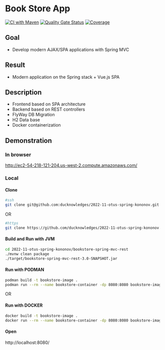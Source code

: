 # Book Store App
[![CI with Maven](https://github.com/ducknowledges/2022-11-otus-spring-kononov/actions/workflows/build.yml/badge.svg)](https://github.com/ducknowledges/2022-11-otus-spring-kononov/actions/workflows/build.yml)
[![Quality Gate Status](https://sonarcloud.io/api/project_badges/measure?project=bookstore-spring-mvc-rest&metric=alert_status)](https://sonarcloud.io/summary/new_code?id=bookstore-spring-mvc-rest)
[![Coverage](https://sonarcloud.io/api/project_badges/measure?project=bookstore-spring-mvc-rest&metric=coverage)](https://sonarcloud.io/summary/new_code?id=bookstore-spring-mvc-rest)

## Goal
- Develop modern AJAX/SPA applications with Spring MVC

## Result
- Modern application on the Spring stack + Vue.js SPA

## Description
- Frontend based on SPA architecture
- Backend based on REST controllers
- FlyWay DB Migration
- H2 Data base
- Docker containerization

## Demonstration

### In browser

http://ec2-54-218-121-204.us-west-2.compute.amazonaws.com/

### Local

#### Clone
```bash
#ssh
git clone git@github.com:ducknowledges/2022-11-otus-spring-kononov.git
```
OR

```bash
#https
git clone https://github.com/ducknowledges/2022-11-otus-spring-kononov.git
```

#### Build and Run with JVM
```bash
cd 2022-11-otus-spring-kononov/bookstore-spring-mvc-rest
./mvnw clean package
./target/bookstore-spring-mvc-rest-3.0-SNAPSHOT.jar
```

#### Run with PODMAN
```bash
podman build -t bookstore-image .
podman run --rm --name bookstore-container -dp 8080:8080 bookstore-image
```

OR

#### Run with DOCKER
```bash
docker build -t bookstore-image .
docker run --rm --name bookstore-container -dp 8080:8080 bookstore-image
```

#### Open
http://localhost:8080/